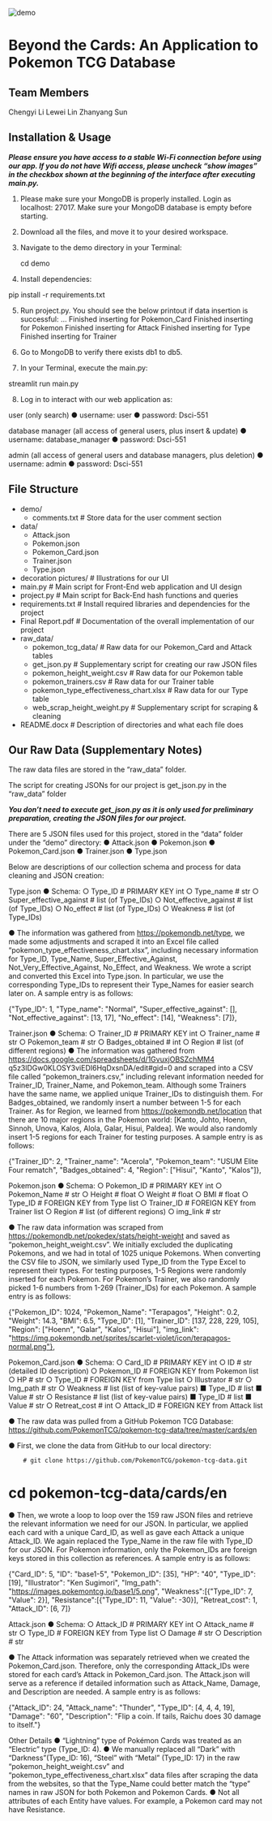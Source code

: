 ![demo](pokemon%20demo%20pic/title.jpg)
# Beyond the Cards: An Application to Pokemon TCG Database
## Team Members

Chengyi Li 
Lewei Lin
Zhanyang Sun 
## Installation & Usage
***Please ensure you have access to a stable Wi-Fi connection before using our app. If you do not have Wifi access, please uncheck “show images” in the checkbox shown at the beginning of the interface after executing main.py.***

1.	Please make sure your MongoDB is properly installed. Login as localhost: 27017. Make sure your MongoDB database is empty before starting.

2.	Download all the files, and move it to your desired workspace.


3.	Navigate to the demo directory in your Terminal:

	cd demo

4.	Install dependencies:

pip install -r requirements.txt

5.	Run project.py. You should see the below printout if data insertion is successful:
…
Finished inserting for Pokemon_Card
Finished inserting for Pokemon
Finished inserting for Attack
Finished inserting for Type
Finished inserting for Trainer
6.	Go to MongoDB to verify there exists db1 to db5. 

7.	In your Terminal, execute the main.py:

streamlit run main.py

8.	Log in to interact with our web application as:

user (only search)
●	username: user
●	password: Dsci-551

database manager (all access of general users, plus insert & update)
●	username: database_manager
●	password: Dsci-551

admin (all access of general users and database managers, plus deletion)
●	username: admin
●	password: Dsci-551
## File Structure

- demo/
  - comments.txt # Store data for the user comment section
- data/
  - Attack.json
  - Pokemon.json
  - Pokemon_Card.json
  - Trainer.json
  - Type.json
- decoration pictures/ # Illustrations for our UI
- main.py # Main script for Front-End web application and UI design
- project.py # Main script for Back-End hash functions and queries
- requirements.txt # Install required libraries and dependencies for the project
- Final Report.pdf # Documentation of the overall implementation of our project
- raw_data/
  - pokemon_tcg_data/ # Raw data for our Pokemon_Card and Attack tables
  - get_json.py # Supplementary script for creating our raw JSON files
  - pokemon_height_weight.csv # Raw data for our Pokemon table
  - pokemon_trainers.csv # Raw data for our Trainer table
  - pokemon_type_effectiveness_chart.xlsx # Raw data for our Type table
  - web_scrap_height_weight.py # Supplementary script for scraping & cleaning
- README.docx # Description of directories and what each file does

## Our Raw Data (Supplementary Notes)

The raw data files are stored in the “raw_data” folder.

The script for creating JSONs for our project is get_json.py in the “raw_data” folder

***You don’t need to execute get_json.py as it is only used for preliminary preparation, creating the JSON files for our project.***

There are 5 JSON files used for this project, stored in the “data” folder under the “demo” directory: 
●	Attack.json
●	Pokemon.json
●	Pokemon_Card.json
●	Trainer.json
●	Type.json

Below are descriptions of our collection schema and process for data cleaning and JSON creation:

Type.json
●	Schema: 
○	Type_ID  				# PRIMARY KEY    int
○	Type_name 				# str
○	Super_effective_against			# list (of Type_IDs)
○	Not_effective_against	 		# list (of Type_IDs)
○	No_effect 				# list (of Type_IDs)
○	Weakness 				# list (of Type_IDs)

●	The information was gathered from https://pokemondb.net/type, we made some adjustments and scraped it into an Excel file called “pokemon_type_effectiveness_chart.xlsx”, including necessary information for Type_ID, Type_Name, Super_Effective_Against, Not_Very_Effective_Against, No_Effect, and Weakness. We wrote a script and converted this Excel into Type.json. In particular, we use the corresponding Type_IDs to represent their Type_Names for easier search later on. A sample entry is as follows:

{"Type_ID": 1, "Type_name": "Normal", "Super_effective_against": [], "Not_effective_against": [13, 17], "No_effect": [14], "Weakness": [7]},

Trainer.json
●	Schema:
○	Trainer_ID		# PRIMARY KEY    int
○	Trainer_name		# str
○	Pokemon_team 		# str
○	Badges_obtained	# int
○	Region			# list (of different regions)
●	The information was gathered from https://docs.google.com/spreadsheets/d/1GvuxjOBSZchMM4 q5z3lDGw0KLOSY3viEDI6HqDxsnDA/edit#gid=0 and scraped into a CSV file called “pokemon_trainers.csv,” including relevant information needed for Trainer_ID, Trainer_Name, and Pokemon_team. Although some Trainers have the same name, we applied unique Trainer_IDs to distinguish them. For Badges_obtained, we randomly insert a number between 1-5 for each Trainer. As for Region, we learned from https://pokemondb.net/location that there are 10 major regions in the Pokemon world: [Kanto, Johto, Hoenn, Sinnoh, Unova, Kalos, Alola, Galar, Hisui, Paldea]. We would also randomly insert 1-5 regions for each Trainer for testing purposes. A sample entry is as follows:

{"Trainer_ID": 2, "Trainer_name": "Acerola", "Pokemon_team": "USUM Elite Four rematch", "Badges_obtained": 4, "Region": ["Hisui", "Kanto", "Kalos"]},

Pokemon.json
●	Schema:
○	Pokemon_ID		# PRIMARY KEY    int
○	Pokemon_Name 	# str
○	Height 			# float
○	Weight 			# float
○	BMI 			# float 
○	Type_ID 		# FOREIGN KEY from Type    list
○	Trainer_ID 		# FOREIGN KEY from Trainer    list
○	Region			# list (of different regions)
○	img_link 		# str

●	The raw data information was scraped from https://pokemondb.net/pokedex/stats/height-weight and saved as “pokemon_height_weight.csv”. We initially excluded the duplicating Pokemons, and we had in total of 1025 unique Pokemons. When converting the CSV file to JSON, we similarly used Type_ID from the Type Excel to represent their types. For testing purposes, 1-5 Regions were randomly inserted for each Pokemon. For Pokemon’s Trainer, we also randomly picked 1-6 numbers from 1-269 (Trainer_IDs) for each Pokemon. A sample entry is as follows:

{"Pokemon_ID": 1024, "Pokemon_Name": "Terapagos", "Height": 0.2, "Weight": 14.3, "BMI": 6.5, "Type_ID": [1], "Trainer_ID": [137, 228, 229, 105], "Region": ["Hoenn", "Galar", "Kalos", "Hisui"], "img_link": "https://img.pokemondb.net/sprites/scarlet-violet/icon/terapagos-normal.png"},

Pokemon_Card.json
●	Schema: 
○	Card_ID		# PRIMARY KEY    int
○	ID 			# str (detailed ID description)
○	Pokemon_ID  		# FOREIGN KEY from Pokemon     list
○	HP 			# str
○	Type_ID 		# FOREIGN KEY from Type    list
○	Illustrator 		# str
○	Img_path 		# str
○	Weakness 		# list (list of key-value pairs)
■	Type_ID 	# list
■	Value 		# str
○	Resistance		# list (list of key-value pairs)
■	Type_ID 	# list
■	Value 		# str
○	Retreat_cost 		# int
○	Attack_ID 		# FOREIGN KEY from Attack    list

●	The raw data was pulled from a GitHub Pokemon TCG Database: https://github.com/PokemonTCG/pokemon-tcg-data/tree/master/cards/en

●	First, we clone the data from GitHub to our local directory:

		# git clone https://github.com/PokemonTCG/pokemon-tcg-data.git
# cd pokemon-tcg-data/cards/en

●	Then, we wrote a loop to loop over the 159 raw JSON files and retrieve the relevant information we need for our JSON. In particular, we applied each card with a unique Card_ID, as well as gave each Attack a unique Attack_ID. We again replaced the Type_Name in the raw file with Type_ID for our JSON. For Pokemon information, only the Pokemon_IDs are foreign keys stored in this collection as references. A sample entry is as follows:

{"Card_ID": 5, "ID": "base1-5", "Pokemon_ID": [35], "HP": "40", "Type_ID": [19], "Illustrator": "Ken Sugimori", "Img_path": "https://images.pokemontcg.io/base1/5.png", "Weakness":[{"Type_ID": 7, "Value": 2}], "Resistance":[{"Type_ID": 11, "Value": -30}], "Retreat_cost": 1, "Attack_ID": [6, 7]}
 
Attack.json
●	Schema:
○	Attack_ID		# PRIMARY KEY    int
○	Attack_name 		# str
○	Type_ID		# FOREIGN KEY from Type   list
○	Damage 		# str
○	Description 		# str

●	The Attack information was separately retrieved when we created the Pokemon_Card.json. Therefore, only the corresponding Attack_IDs were stored for each card’s Attack in Pokemon_Card.json. The Attack.json will serve as a reference if detailed information such as Attack_Name, Damage, and Description are needed. A sample entry is as follows:
 
{"Attack_ID": 24, "Attack_name": "Thunder", "Type_ID": [4, 4, 4, 19], "Damage": "60", "Description": "Flip a coin. If tails, Raichu does 30 damage to itself."}


Other Details 
●	“Lightning” type of Pokémon Cards was treated as an “Electric” type (Type_ID: 4). 
●	We manually replaced all “Dark” with “Darkness”(Type_ID: 16), “Steel” with “Metal” (Type_ID: 17) in the raw “pokemon_height_weight.csv” and “pokemon_type_effectiveness_chart.xlsx” data files after scraping the data from the websites, so that the Type_Name could better match the “type” names in raw JSON for both Pokemon and Pokemon Cards.
●	Not all attributes of each Entity have values. For example, a Pokemon card may not have Resistance. 


